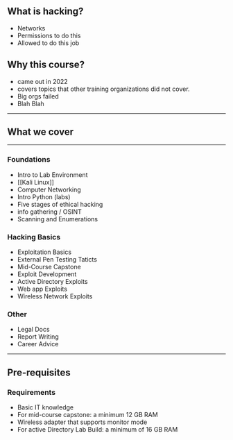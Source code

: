 ## What is hacking?
- Networks
- Permissions to do this
- Allowed to do this job
## Why this course?
- came out in 2022
- covers topics that other training organizations did not cover.
- Big orgs failed
- Blah Blah
---
## What we cover
---
### Foundations
- Intro to Lab Environment
- [[Kali Linux]]
- Computer Networking
- Intro Python (labs)
- Five stages of ethical hacking
- info gathering / OSINT
- Scanning and Enumerations
### Hacking Basics
 - Exploitation Basics
 - External Pen Testing Taticts
 - Mid-Course Capstone
 - Exploit Development
 - Active Directory Exploits
 - Web app Exploits
 - Wireless Network Exploits
### Other
- Legal Docs
- Report Writing
- Career Advice
---
## Pre-requisites
### Requirements
 - Basic IT knowledge
 - For mid-course capstone: a minimum 12 GB RAM
 - Wireless adapter that supports monitor mode
 - For active Directory Lab Build: a minimum of 16 GB RAM
